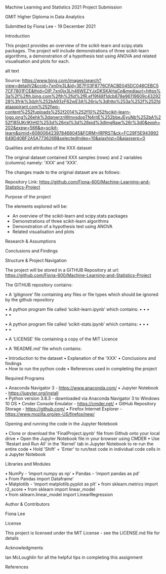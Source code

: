   
Machine Learning and Statistics 2021 Project Submission

GMIT Higher Diploma in Data Analytics

Submitted by Fiona Lee - 19 December 2021

Introduction

This project provides an overview of the scikit-learn and scipy.stats packages.  The project will include demonstrations of three scikit-learn algorithms, a demonstration of a hypothesis test using ANOVA and related visualisation and plots for each.


alt text

Source: https://www.bing.com/images/search?view=detailV2&ccid=7xn0jx3L&id=3E7F03F8776CFACBE045DC046CEBC57CF7801FCE&thid=OIP.7xn0jx3Lh46WEZYJxDKSKAHaCp&mediaurl=https%3a%2f%2fth.bing.com%2fth%2fid%2fR.ef19f48f1dcb878e96119609c4329228%3frik%3dzh%252bA93zF62wE3A%26riu%3dhttp%253a%252f%252fdataaspirant.com%252fwp-content%252fuploads%252f2014%252f10%252fscikit-learn-logo.png%26ehk%3dqnwrznWmvsdopTN4rjtE%252bbeJEyuNb%252bA%252f185UKrIKhH0%253d%26risl%3d%26pid%3dImgRaw%26r%3d0&exph=202&expw=566&q=scikit-learn&simid=608006423978468045&FORM=IRPRST&ck=FC29F5E943992649D40BF2A5A773626B&selectedIndex=10&ajaxhist=0&ajaxserp=0

Qualities and attributes of the XXX dataset

The original dataset contained XXX samples (rows) and 2 variables (columns) namely: 'XXX' and 'XXX'.

The changes made to the original dataset are as follows:



Repository Link: https://github.com/Fiona-600/Machine-Learning-and-Statistics-Project


Purpose of the project

The elements explored will be:

- An overview of the scikit-learn and scipy.stats packages 
- Demonstrations of three scikit-learn algorithms
- Demonstration of a hypothesis test using ANOVA
- Related visualisation and plots 


Research & Assumptions




Conclusions and Findings



Structure & Project Navigation

The project will be stored in a GITHUB Repository at url: https://github.com/Fiona-600/Machine-Learning-and-Statistics-Project

The GITHUB repository contains:

• A ‘gitignore’ file containing any files or file types which should be ignored by the github repository

• A python program file called ‘scikit-learn.ipynb’ which contains:
  •
  •
  •   
  •
  •
  
• A python program file called ‘scikit-stats.ipynb’ which contains:
  •
  •
  •   
  •
  •  
  
• A ‘LICENSE’ file containing a copy of the MIT Licence

• A ‘README.md’ file which contains:

  •	Introduction to the dataset 
  •	Explanation of the 'XXX' 
  •	Conclusions and findings        
  •	How to run the python code
  •	References used in completing the project
  
  

Required Programs

•	Anaconda Navigator 3 - https://www.anaconda.com/
•	Jupyter Notebook - https://jupyter.org/install  
•	Python version 3.8.3 - downloaded via Anaconda Navigator 3 to Windows 10 OS
•	Cmder Console Emulator - https://cmder.net/
•	GitHub Repository Storage - https://github.com/
•	Firefox Internet Explorer - https://www.mozilla.org/en-US/firefox/new/


Opening and running the code in the Jupyter Notebook

•	Clone or download the 'FinalProject.ipynb' file from Github onto your local drive
•	Open the Jupyter Notebook file in your browser using CMDER
•	Use 'Restart and Run All' in the 'Kernel' tab in Jupyter Notebook to re-run the entire code
•	Hold 'Shift' + 'Enter' to run/test code in individual code cells in a Jupyter Notebook


Libraries and Modules

•	NumPy - ‘import numpy as np’
•	Pandas – ‘import pandas as pd’   
•	From Pandas import Dataframe’       
•	Matplotlib - ‘import matplotlib.pyplot as plt’
•	from sklearn.metrics import r2_score 
•	from sklearn import linear_model  
•	from sklearn.linear_model import LinearRegression  


Author & Contributors

Fiona Lee

License

This project is licensed under the MIT License - see the LICENSE.md file for details

Acknowledgments

Ian McLoughlin for all the helpful tips in completing this assignment

References


